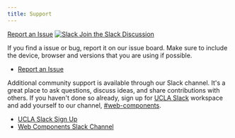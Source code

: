 ```yaml
---
title: Support
---
```

<a class="create-button small" href="https://bitbucket.org/uclaucomm/ucla-bruin-components/issues?status=new&status=open">Report an Issue</a>
<a class="create-button small" href="https://ucla.slack.com/archives/G01KJ3GJKHS">![Slack](/build/docs/img/slack-icon-white.png) Join the Slack Discussion</a>

If you find a issue or bug, report it on our issue board. Make sure to include the device, browser and versions that you are using if possible.

- [Report an Issue](https://bitbucket.org/uclaucomm/ucla-bruin-components/issues?status=new&status=open)

Additional community support is available through our Slack channel. It's a great place to ask questions, discuss ideas, and share contributions with others. If you haven't done so already, sign up for [UCLA Slack](http://ucla.slack.com) workspace and add yourself to our channel, [#web-components](https://ucla.slack.com/archives/G01KJ3GJKHS).

- [UCLA Slack Sign Up](http://ucla.slack.com)
- [Web Components Slack Channel](https://ucla.slack.com/archives/G01KJ3GJKHS)
